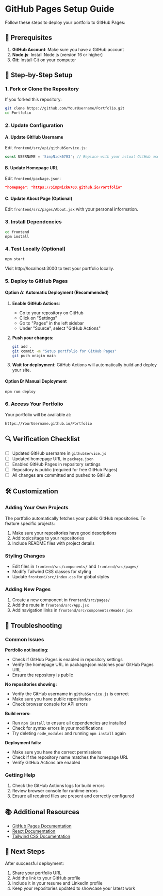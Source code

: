 # GitHub Pages Setup Guide

Follow these steps to deploy your portfolio to GitHub Pages:

## 🔧 Prerequisites

1. **GitHub Account**: Make sure you have a GitHub account
2. **Node.js**: Install Node.js (version 16 or higher)
3. **Git**: Install Git on your computer

## 📝 Step-by-Step Setup

### 1. Fork or Clone the Repository

If you forked this repository:
```bash
git clone https://github.com/YourUsername/Portfolio.git
cd Portfolio
```

### 2. Update Configuration

#### A. Update GitHub Username
Edit `frontend/src/api/githubService.js`:
```javascript
const USERNAME = 'SimpNick6703'; // Replace with your actual GitHub username
```

#### B. Update Homepage URL
Edit `frontend/package.json`:
```json
"homepage": "https://SimpNick6703.github.io/Portfolio"
```

#### C. Update About Page (Optional)
Edit `frontend/src/pages/About.jsx` with your personal information.

### 3. Install Dependencies

```bash
cd frontend
npm install
```

### 4. Test Locally (Optional)

```bash
npm start
```

Visit http://localhost:3000 to test your portfolio locally.

### 5. Deploy to GitHub Pages

#### Option A: Automatic Deployment (Recommended)

1. **Enable GitHub Actions**:
   - Go to your repository on GitHub
   - Click on "Settings"
   - Go to "Pages" in the left sidebar
   - Under "Source", select "GitHub Actions"

2. **Push your changes**:
   ```bash
   git add .
   git commit -m "Setup portfolio for GitHub Pages"
   git push origin main
   ```

3. **Wait for deployment**: GitHub Actions will automatically build and deploy your site.

#### Option B: Manual Deployment

```bash
npm run deploy
```

### 6. Access Your Portfolio

Your portfolio will be available at:
```
https://YourUsername.github.io/Portfolio
```

## 🔍 Verification Checklist

- [ ] Updated GitHub username in `githubService.js`
- [ ] Updated homepage URL in `package.json`
- [ ] Enabled GitHub Pages in repository settings
- [ ] Repository is public (required for free GitHub Pages)
- [ ] All changes are committed and pushed to GitHub

## 🛠️ Customization

### Adding Your Own Projects
The portfolio automatically fetches your public GitHub repositories. To feature specific projects:
1. Make sure your repositories have good descriptions
2. Add topics/tags to your repositories
3. Include README files with project details

### Styling Changes
- Edit files in `frontend/src/components/` and `frontend/src/pages/`
- Modify Tailwind CSS classes for styling
- Update `frontend/src/index.css` for global styles

### Adding New Pages
1. Create a new component in `frontend/src/pages/`
2. Add the route in `frontend/src/App.jsx`
3. Add navigation links in `frontend/src/components/Header.jsx`

## 🚨 Troubleshooting

### Common Issues

**Portfolio not loading:**
- Check if GitHub Pages is enabled in repository settings
- Verify the homepage URL in package.json matches your GitHub Pages URL
- Ensure the repository is public

**No repositories showing:**
- Verify the GitHub username in `githubService.js` is correct
- Make sure you have public repositories
- Check browser console for API errors

**Build errors:**
- Run `npm install` to ensure all dependencies are installed
- Check for syntax errors in your modifications
- Try deleting `node_modules` and running `npm install` again

**Deployment fails:**
- Make sure you have the correct permissions
- Check if the repository name matches the homepage URL
- Verify GitHub Actions are enabled

### Getting Help

1. Check the GitHub Actions logs for build errors
2. Review browser console for runtime errors
3. Ensure all required files are present and correctly configured

## 📚 Additional Resources

- [GitHub Pages Documentation](https://docs.github.com/en/pages)
- [React Documentation](https://reactjs.org/docs)
- [Tailwind CSS Documentation](https://tailwindcss.com/docs)

## 🎉 Next Steps

After successful deployment:
1. Share your portfolio URL
2. Add the link to your GitHub profile
3. Include it in your resume and LinkedIn profile
4. Keep your repositories updated to showcase your latest work
